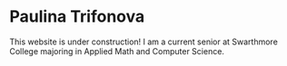 # Paulina Trifonova

This website is under construction! I am a current senior at Swarthmore College majoring in Applied Math and Computer Science.
